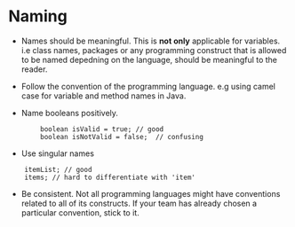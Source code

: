 # Naming 

* Names should be meaningful. This is <b>not only</b> applicable for variables. i.e class names, packages or any programming construct that is allowed to be named depedning on the language, should be meaningful to the reader. 

* Follow the convention of the programming language. e.g using camel case for variable and method names in Java.

* Name booleans positively. 
```
        boolean isValid = true; // good
        boolean isNotValid = false;  // confusing
``` 

* Use singular names
```
    itemList; // good
    items; // hard to differentiate with 'item'
```

* Be consistent. Not all programming languages might have conventions related to all of its constructs. If your team has already chosen a particular convention, stick to it. 